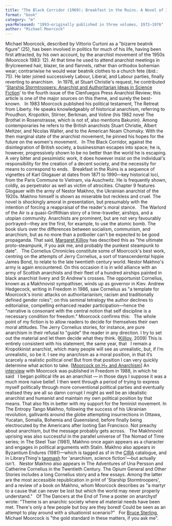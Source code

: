 ```yaml
---
title: "The Black Corridor (1969); Breakfast in the Ruins. A Novel of Inhumanity  (1971); The Warlord of the Air (1971); The Adventures of Una Persson and Catherine Cornelius in the Twentieth Century. A Romance (1976); The Cornelius Chronicles (1977)    ; The Entropy Tango. A Comic Romance (1980); The Steel Tsar  (1981);  The Opium General and Other Stories (1984); The Dancers at the End of Time"
format: "book"
category: "m"
yearReleased: "1993—originally published in three volumes, 1972–1976"
author: "Michael Moorcock"
---
```

Michael Moorcock, described by Vittorio Curtoni as a "bizarre beatnik figure" (25), has been involved in politics for much of his life, having been first attracted, by his own account, by the anarchist movement of the 1950s (Moorcock 1983: 12). At that time he used to attend anarchist meetings in Brylcreemed hair, blazer, tie and flannels, rather than orthodox bohemian wear; contrariwise he would wear beatnik clothes to a church fete (ibid.: 75). He later joined successively Labour, Liberal, and Labour parties, finally reverting to anarchism.
 
In 1978, at Stuart Christie's request, he contributed '<a href="http://www.anarchogeekreview.com/essay/starship-stormtroopers">Starship Stormtroopers: Anarchist and Authoritarian Ideas in Science Fiction</a>' to the fourth issue of the Cienfuegos Press Anarchist Review; this article is one of the major sources on this theme,  and surely the best-known.
 
In 1983 Moorcock published his political testament,  The Retreat from Liberty. He speaks knowledgeably of historical anarchism, referring to Proudhon, Kropotkin, Stirner, Berkman, and Voline (his 1982 novel The Brothel in Rosenstrasse, which is not sf, also mentions Bakunin). Among contemporaries he refers to the British anarchists Stuart Christie, Albert Meltzer, and Nicolas Walter, and to the American Noam Chomsky. With the then marginal state of the anarchist movement, he pinned his hopes for the future on the women's movement.
 
In The Black Corridor, against the disintegration of British society, a businessman escapes into space; he is, however, progressively shown to be no better than the world he is escaping. A very bitter and pessimistic work, it does however insist on the individual's responsibility for the creation of a decent society, and the necessity for means to correspond to ends.
 
Breakfast in the Ruins is a sequence of vignettes of Karl Glogauer at dates from 1871 to 1990—key historical loci, from the Paris Commune to Vietnam, via Auschwitz. He is frequently shown, coldly, as perpetrator as well as victim of atrocities. Chapter 9 features Glogauer with the army of Nestor Makhno, the Ukrainian anarchist of the 1920s. Makhno himself is shown as miserable but reckless and cruel. The novel is shockingly amoral in presentation, but presumably with the intention of forcing a reappraisal of the reader's moral stance.
 
The Warlord of the Air is a quasi-Griffithian story of a time-traveller, airships, and a utopian community. Anarchists are prominent, but are not very favourably portrayed—they are the first, for example, to use the atomic bomb. The book slurs over the differences between socialism, communism, and anarchism, but as no more than a potboiler can't be expected to be good propaganda.  That said, <a href="http://airshipambassador.wordpress.com/2014/08/04/killjoy1/"> Margaret Killjoy</a> has described this as "the ultimate proto-steampunk, if you  ask me, and probably the punkest steampunk to date".
 
The Cornelius Chronicles constitute some of Moorcock's best work, centring on the attempts of Jerry Cornelius, a sort of transcendental hippie James Bond, to relate to the late twentieth century world. Nestor Makhno's army is again encountered. On this occasion it is in wild alliance with an army of Scottish anarchists and their fleet of a hundred airships painted in black anarchist livery and St Andrew's crosses. The opportunist Cornelius, known as a Makhnovist sympathiser, winds up as governor in Kiev. Andrew Hedgecock, writing in  Freedom in 1986, saw Cornelius as  "a template for Moorcock's ironic attacks on authoritarianism, racism and traditionally defined gender roles"; on this seminal tetralogy the author declines to editorialise, compelling enhanced reader participation—hence the  "narrative is consonant with the central notion that self discipline is a necessary condition for freedom."  Moorcock confirms this: 
 
The whole point of my fiction is to allow readers to decide for themselves their  own moral attitudes. The Jerry Cornelius stories, for instance, are pure  anarchism in their refusal to "guide" the reader in any direction. I try to set  out the material and let them decide what they think. (<a href="k.htm#Killjoy">Killjoy</a>, 2009)
This is entirely consistent with his statement, the same  year, that 
 
I remain a Kropotkinist anarchist, which many  people will see as unrealistic, but, if I’m unrealistic, so be it. I see  my anarchism as a moral position, in that it’s scarcely a realistic  political one! But from that position I can very quickly determine what  action to take. [<a href="https://web.archive.org/web/20141215223241/http:/anarchotranshumanism.com:80/2009/06/23/moorcock-on-h-and-anarchism/">Moorcock  on H+ and Anarchism</a>]
An <a href="https://freedomnews.org.uk/interview-michael-moorcock/"> interview</a> with Moorcock was published in Freedom in 1988, in  which he said
 
I began political life as an anarchist — in those  days I suppose it was a much more naive belief. I then went through a  period of trying to express myself politically through more conventional  political parties and eventually realised they are all so damn corrupt I  might as well be an idealistic anarchist and humanist and maintain my  own political position by that means. That also fits in better with my  support for the feminist movement.
In The Entropy Tango Makhno, following the success of his Ukrainian revolution, gallivants around the globe attempting insurrections in Ottawa, Yucatan, Somalia, Bohemia and Queensland, before finally being electrocuted by the Americans after looting San Francisco.  Not preachy about anarchism, but the message probably gets across.
 
The Makhnovist uprising was also successful in the parallel universe of The Nomad of Time series; in The Steel Tsar (1981), Makhno once  again appears as a character and engages in political arguments with Stalin.  Makhno also appears in Byzantium Endures (1981)—which is tagged as sf in  the <a href="http://www.cira.ch/catalogue/index.php?lvl=categ_see&amp;id=346&amp;page=1&amp;nbr_lignes=78&amp;main=&amp;l_typdoc=g,i,a"> CIRA</a> catalogue, and in LibraryThing's <a href="http://www.librarything.com/tag/anarchism,+science+fiction">tagmash</a>  for 'anarchism, science fiction'—but actually isn't.
 
Nestor Makhno also appears in The Adventures of Una Persson and Catherine Cornelius in the Twentieth Century. The Opium General and Other Stories includes a long Cornelius story and a few essays. Among the latter are the most  accessible republication in print of 'Starship Stormtroopers', and a review of a book on Makhno, whom Moorcock describes as  "a martyr to a cause that can never be lost but which the world may never  properly understand."
 
Of The Dancers at the End of Time a poster on anarchysf wrote:  "Theme is an anarchic society where all material needs have been met. There's only a few people but boy are they bored! Could be seen as an attempt to play around with a situationist  scenario?"
 
For <a href="http://www.wired.com/beyond_the_beyond/2009/10/i-wanna-be-sci-fi-anarcheeee/"> Bruce Sterling</a>, Michael Moorcock is "the gold standard in these matters, if  you ask me".
 